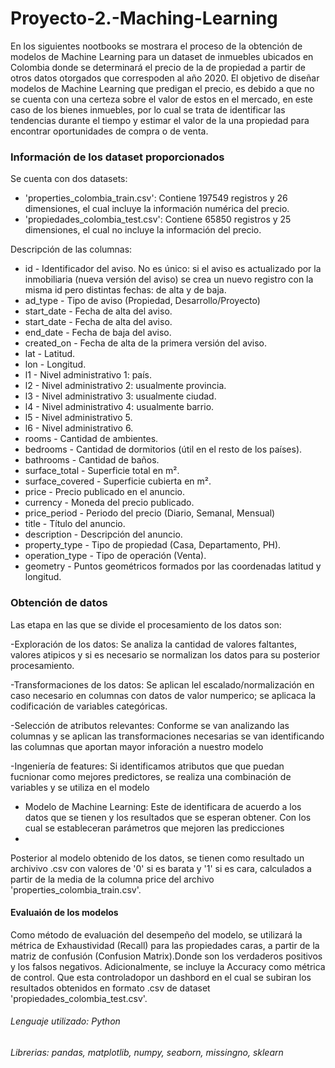 # Proyecto-2.-Maching-Learning

En los siguientes nootbooks se mostrara el proceso de la obtención de modelos de Machine Learning para un dataset de inmuebles ubicados en Colombia donde se determinará el precio de la de propiedad a partir de otros datos otorgados que correspoden al año 2020.
El objetivo de diseñar modelos de Machine Learning que predigan el precio, es debido a que no se cuenta con una certeza sobre el valor de estos en el mercado, en este caso de los bienes inmuebles, por lo cual se trata de identificar  las tendencias durante el tiempo y estimar  el valor de la una propiedad para encontrar oportunidades de compra o de venta.

### Información de los dataset proporcionados
Se cuenta con dos datasets:

- 'properties_colombia_train.csv': Contiene 197549 registros y 26 dimensiones, el cual incluye la información numérica del precio.
- 'propiedades_colombia_test.csv': Contiene 65850 registros y 25 dimensiones, el cual no incluye la información del precio.

Descripción de las columnas:
* id - Identificador del aviso. No es único: si el aviso es actualizado por la inmobiliaria (nueva versión del aviso) se crea un nuevo registro con la misma id pero distintas fechas: de alta y de baja.
* ad_type - Tipo de aviso (Propiedad, Desarrollo/Proyecto)
* start_date - Fecha de alta del aviso.
* start_date - Fecha de alta del aviso.
* end_date - Fecha de baja del aviso.
* created_on - Fecha de alta de la primera versión del aviso.
* lat - Latitud.
* lon - Longitud.
* l1 - Nivel administrativo 1: país.
* l2 - Nivel administrativo 2: usualmente provincia.
* l3 - Nivel administrativo 3: usualmente ciudad.
* l4 - Nivel administrativo 4: usualmente barrio.
* l5 - Nivel administrativo 5.
* l6 - Nivel administrativo 6.
* rooms - Cantidad de ambientes.
* bedrooms - Cantidad de dormitorios (útil en el resto de los países).
* bathrooms - Cantidad de baños.
* surface_total - Superficie total en m².
* surface_covered - Superficie cubierta en m².
* price - Precio publicado en el anuncio.
* currency - Moneda del precio publicado.
* price_period - Periodo del precio (Diario, Semanal, Mensual)
* title - Título del anuncio.
* description - Descripción del anuncio.
* property_type - Tipo de propiedad (Casa, Departamento, PH).
* operation_type - Tipo de operación (Venta).
* geometry - Puntos geométricos formados por las coordenadas latitud y longitud.

### Obtención de datos
Las etapa en las que se divide el procesamiento de los datos son:

-Exploración de los datos: Se analiza la cantidad de valores faltantes, valores atipicos y si es necesario se normalizan los datos para su posterior procesamiento.

-Transformaciones de los datos: Se aplican lel escalado/normalización en caso necesario en columnas con datos de valor numperico; se aplicaca la codificación de variables categóricas.

-Selección de atributos relevantes: Conforme se van analizando las columnas y se aplican las transformaciones necesarias se van identificando las columnas que aportan mayor inforación a nuestro modelo

-Ingeniería de features: Si identificamos atributos que que puedan fucnionar como mejores predictores, se realiza una combinación de variables y se utiliza en el modelo

- Modelo de Machine Learning: Este de identificara  de acuerdo a los datos que se tienen y los resultados que se esperan obtener. Con los cual se estableceran parámetros que mejoren las predicciones
- 
Posterior al modelo obtenido de los datos, se tienen como resultado un archivivo .csv con valores de '0' si es barata y '1' si es cara, calculados a partir de la media 
de la columna price del archivo 'properties_colombia_train.csv'.


#### Evaluaión de los modelos

Como método de evaluación del desempeño del modelo, se utilizará la métrica de Exhaustividad (Recall) para las propiedades caras, a partir de la matriz de confusión (Confusion Matrix).Donde  son los verdaderos positivos y  los falsos negativos. Adicionalmente, se incluye la Accuracy como métrica de control. Que esta controladopor un dashbord en el cual se subiran los resultados obtenidos en formato .csv de dataset 'propiedades_colombia_test.csv'.

###### Lenguaje utilizado: Python
###### Librerias: pandas, matplotlib, numpy, seaborn, missingno, sklearn


